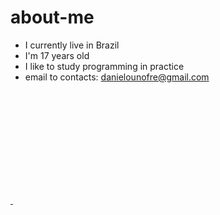 # about-me
- I currently live in Brazil 
- I'm 17 years old
- I like to study programming in practice
- email to contacts: danielounofre@gmail.com
<div><a href="https://www.instagram.com/daniel_ramos027/">
<img height="180cm" scr="https://github-readme-stats.vencel.app/api?username=rafaballerini&show_icons=true&theme=dark&include_all_commits=tue&count_private=true"/>
<img height="180" scr=https://github-readme-stats.vercel.app/api/top-langs/?username=rafaballerini&layout=compact&langs_count=168&theme=dark"/> 
</div>
